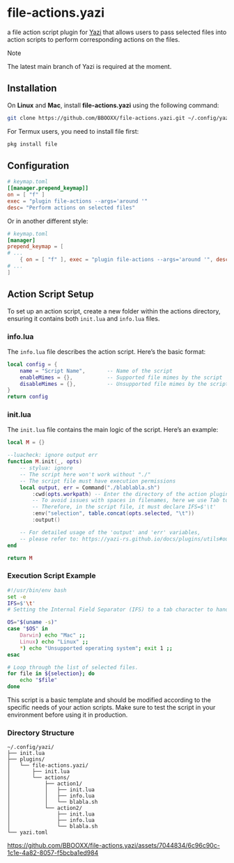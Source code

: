# file-actions.yazi

a file action script plugin for [Yazi](https://github.com/sxyazi/yazi) that allows users to pass selected files into action scripts to perform corresponding actions on the files.

> [!NOTE]
> The latest main branch of Yazi is required at the moment.

## Installation
On **Linux** and **Mac**, install **file-actions.yazi** using the following command:
```sh
git clone https://github.com/BBOOXX/file-actions.yazi.git ~/.config/yazi/plugins/file-actions.yazi
```

For Termux users, you need to install file first:
```sh
pkg install file
```

## Configuration
```toml
# keymap.toml
[[manager.prepend_keymap]]
on = [ "f" ]
exec = "plugin file-actions --args='around '"
desc= "Perform actions on selected files"
```

Or in another different style:
```toml
# keymap.toml
[manager]
prepend_keymap = [
# ...
	{ on = [ "f" ], exec = "plugin file-actions --args='around '", desc= "Perform actions on selected files"},
# ...
]
```

## Action Script Setup
To set up an action script, create a new folder within the actions directory, ensuring it contains both `init.lua` and `info.lua` files.

### info.lua
The `info.lua` file describes the action script. Here’s the basic format:
```lua
local config = {
	name = "Script Name",       -- Name of the script
	enableMimes = {},           -- Supported file mimes by the script
	disableMimes = {},          -- Unsupported file mimes by the script
}
return config
```

### init.lua
The `init.lua` file contains the main logic of the script. Here’s an example:
```lua
local M = {}

--luacheck: ignore output err
function M.init(_, opts)
	-- stylua: ignore
	-- The script here won't work without "./"
	-- The script file must have execution permissions
	local output, err = Command("./blablabla.sh")
		:cwd(opts.workpath) -- Enter the directory of the action plugin
		-- To avoid issues with spaces in filenames, here we use Tab to separate
		-- Therefore, in the script file, it must declare IFS=$'\t'
		:env("selection", table.concat(opts.selected, "\t"))
		:output()

	-- For detailed usage of the 'output' and 'err' variables,
	-- please refer to: https://yazi-rs.github.io/docs/plugins/utils#output
end

return M
```

### Execution Script Example

```bash
#!/usr/bin/env bash
set -e
IFS=$'\t'
# Setting the Internal Field Separator (IFS) to a tab character to handle file names with spaces.

OS="$(uname -s)"
case "$OS" in
	Darwin) echo "Mac" ;;
	Linux) echo "Linux" ;;
	*) echo "Unsupported operating system"; exit 1 ;;
esac

# Loop through the list of selected files.
for file in ${selection}; do
	echo "$file" 
done
```

This script is a basic template and should be modified according to the specific needs of your action scripts. Make sure to test the script in your environment before using it in production.

### Directory Structure
```
~/.config/yazi/
├── init.lua
├── plugins/
│   └── file-actions.yazi/
│       ├── init.lua
│       └── actions/
│           ├── action1/
│           │   ├── init.lua
│           │   ├── info.lua
│           │   └── blabla.sh
│           └── action2/
│               ├── init.lua
│               ├── info.lua
│               └── blabla.sh
└── yazi.toml
```

https://github.com/BBOOXX/file-actions.yazi/assets/7044834/6c96c90c-1c1e-4a82-8057-f5bcba1ed984
